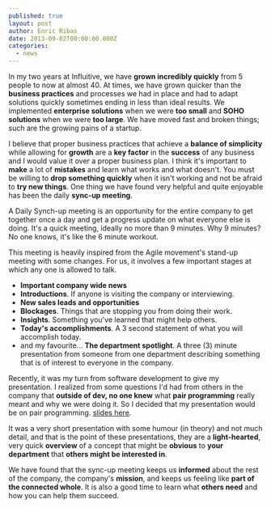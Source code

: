 ```yaml
---
published: true
layout: post
author: Enric Ribas
date: 2013-09-02T00:00:00.000Z
categories: 
  - news
---
```



In my two years at Influitive, we have **grown incredibly quickly** from 5 people to now at almost 40. At times, we have grown quicker than the **business practices** and processes we had in place and had to adapt solutions quickly sometimes ending in less than ideal results. We implemented **enterprise solutions** when we were **too small** and **SOHO solutions** when we were **too large**. We have moved fast and broken things; such are the growing pains of a startup. 

I believe that proper business practices that achieve a **balance of simplicity** while allowing for **growth** are a **key factor** in the **success** of any business and I would value it over a proper business plan. I think it's important to **make** a lot of **mistakes** and learn what works and what doesn't. You must be willing to **drop something quickly** when it isn't working and not be afraid to **try new things**. One thing we have found very helpful and quite enjoyable has been the daily **sync-up meeting**. 

A Daily Synch-up meeting is an opportunity for the entire company to get together once a day and get a progress update on what everyone else is doing. It's a quick meeting, ideally no more than 9 minutes. Why 9 minutes? No one knows, it's like the 6 minute workout. 

This meeting is heavily inspired from the Agile movement's stand-up meeting with some changes. For us, it involves a few important stages at which any one is allowed to talk. 

- **Important company wide news**
- **Introductions**. If anyone is visiting the company or interviewing. 
- **New sales leads and opportunities**
- **Blockages**. Things that are stopping you from doing their work.
- **Insights**. Something you've learned that might help others. 
- **Today's accomplishments**. A 3 second statement of what you will accomplish today.
- and my favourite... **The department spotlight**. A three (3) minute presentation from someone from one department describing something that is of interest to everyone in the company.

Recently, it was my turn from software development to give my presentation. I realized from some questions I'd had from others in the company that **outside of dev, no one knew** what **pair programming** really meant and why we were doing it. So I decided that my presentation would be on pair programming.  [slides here](https://docs.google.com/presentation/d/109oYmfZ7GXJ1a28bxnzAEXwoapl53FpoUzXSvp9MA2I/pub?start=false&loop=false&delayms=3000). 

It was a very short presentation with some humour (in theory) and not much detail, and that is the point of these presentations, they are a **light-hearted**, very quick **overview** of a concept that might be **obvious** to **your department** that **others might be interested in**. 

We have found that the sync-up meeting keeps us **informed** about the rest of the company, the company's **mission**, and keeps us feeling like **part of the connected whole**. It is also a good time to learn what **others need** and how you can help them succeed.

